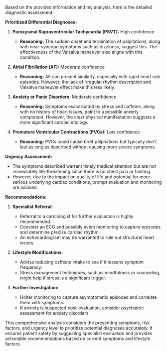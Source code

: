 Based on the provided information and my analysis, here is the detailed diagnostic assessment:

**Prioritized Differential Diagnoses:**
1. **Paroxysmal Supraventricular Tachycardia (PSVT):** High confidence
   - **Reasoning:** The sudden onset and termination of palpitations, along with near-syncope symptoms such as dizziness, suggest this. The effectiveness of the Valsalva maneuver also aligns with this condition.
   
2. **Atrial Fibrillation (AF):** Moderate confidence
   - **Reasoning:** AF can present similarly, especially with rapid heart rate episodes. However, the lack of irregular rhythm description and Valsalva maneuver effect make this less likely.

3. **Anxiety or Panic Disorders:** Moderate confidence
   - **Reasoning:** Symptoms exacerbated by stress and caffeine, along with no history of heart issues, point to a possible anxiety component. However, the clear physical manifestation suggests a more significant cardiac etiology.

4. **Premature Ventricular Contractions (PVCs):** Low confidence
   - **Reasoning:** PVCs could cause brief palpitations but typically don't last as long as described without causing more severe symptoms.

**Urgency Assessment:**
- The symptoms described warrant timely medical attention but are not immediately life-threatening since there is no chest pain or fainting.
- However, due to the impact on quality of life and potential for more serious underlying cardiac conditions, prompt evaluation and monitoring are advised.

**Recommendations:**
1. **Specialist Referral:**
   - Referral to a cardiologist for further evaluation is highly recommended.
   - Consider an ECG and possibly event monitoring to capture episodes and determine precise cardiac rhythm.
   - An echocardiogram may be warranted to rule out structural heart issues.

2. **Lifestyle Modifications:**
   - Advise reducing caffeine intake to see if it lessens symptom frequency.
   - Stress management techniques, such as mindfulness or counseling, might help if stress is a significant trigger.

3. **Further Investigation:**
   - Holter monitoring to capture asymptomatic episodes and correlate them with symptoms.
   - If anxiety is suspected post-evaluation, consider psychiatric assessment for anxiety disorders.

This comprehensive analysis considers the presenting symptoms, risk factors, and urgency level to prioritize potential diagnoses accurately. It ensures patient safety by suggesting specialist evaluation and provides actionable recommendations based on current symptoms and lifestyle factors.